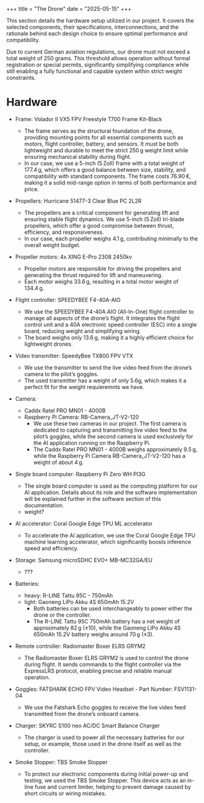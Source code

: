 +++
title = "The Drone" 
date = "2025-05-15" 
+++

This section details the hardware setup utilized in our project. It covers the selected components, their specifications, interconnections, and the rationale behind each design choice to ensure optimal performance and compatibility.

Due to current German aviation regulations, our drone must not exceed a total weight of 250 grams. This threshold allows operation without formal registration or special permits, significantly simplifying compliance while still enabling a fully functional and capable system within strict weight constraints.

# Hardware

- Frame: Volador II VX5 FPV Freestyle T700 Frame Kit-Black
    + The frame serves as the structural foundation of the drone, providing mounting points for all essential components such as motors, flight controller, battery, and sensors. It must be both lightweight and durable to meet the strict 250 g weight limit while ensuring mechanical stability during flight. <br/>
    + In our case, we use a 5-inch (5 Zoll) frame with a total weight of 177.4 g, which offers a good balance between size, stability, and compatibility with standard components. The frame costs 76.90 €, making it a solid mid-range option in terms of both performance and price.

- Propellers: Hurricane 51477-3 Clear Blue PC 2L2R
    + The propellers are a critical component for generating lift and ensuring stable flight dynamics. We use 5-inch (5 Zoll) tri-blade propellers, which offer a good compromise between thrust, efficiency, and responsiveness. </br>
    + In our case, each propeller weighs 4.1 g, contributing minimally to the overall weight budget.

- Propeller motors: 4x XING E-Pro 2308 2450kv
    + Propeller motors are responsible for driving the propellers and generating the thrust required for lift and maneuvering. </br>
    + Each motor weighs 33.6 g, resulting in a total motor weight of 134.4 g.

- Flight controller: SPEEDYBEE F4-40A-AIO
    + We use the SPEEDYBEE F4-40A AIO (All-In-One) flight controller to manage all aspects of the drone’s flight. It integrates the flight control unit and a 40A electronic speed controller (ESC) into a single board, reducing weight and simplifying wiring.</br>
    + The board weighs only 13.6 g, making it a highly efficient choice for lightweight drones.

- Video transmitter: SpeedyBee TX800 FPV VTX
    + We use the transmitter to send the live video feed from the drone’s camera to the pilot’s goggles.</br>
    + The used transmitter has a weight of only 5.6g, which makes it a perfect fit for the weight requieremnts we have.

- Camera:
    + Caddx Ratel PRO MN01 - 4000B</br>
    + Raspberry Pi Camera: RB-Camera_JT-V2-120</br>
        - We use these two cameras in our project. The first camera is dedicated to capturing and transmitting live video feed to the pilot’s goggles, while the second camera is used exclusively for the AI application running on the Raspberry Pi.</br>
        - The Caddx Ratel PRO MN01 - 4000B weighs approximately 9.5 g, while the Raspberry Pi Camera RB-Camera_JT-V2-120 has a weight of about 4 g.

- Single board computer: Raspberry Pi Zero WH PI3G
    + The single board computer is used as the computing platform for our AI application. Details about its role and the software implementation will be explained further in the software section of this documentation.</br>
    + weight?

- AI accelerator: Coral Google Edge TPU ML accelerator
    + To accelerate the AI application, we use the Coral Google Edge TPU machine learning accelerator, which significantly boosts inference speed and efficiency.

- Storage: Samsung microSDHC EVO+ MB-MC32GA/EU
    + ???

- Batteries:
    + heavy: R-LINE Tattu 95C - 750mAh</br>
    + light: Gaoneng LiPo Akku 4S 650mAh 15.2V</br>
        - Both batteries can be used interchangeably to power either the drone or the controller.</br>
        - The R-LINE Tattu 95C 750mAh battery has a net weight of approximately 82 g (±10), while the Gaoneng LiPo Akku 4S 650mAh 15.2V battery weighs around 70 g (±3).

- Remote controller: Radiomaster Boxer ELRS GRYM2
    + The Radiomaster Boxer ELRS GRYM2 is used to control the drone during flight. It sends commands to the flight controller via the ExpressLRS protocol, enabling precise and reliable manual operation.

- Goggles: FATSHARK ECHO FPV Video Headset - Part Number: FSV1131-04
    + We use the Fatshark Echo goggles to receive the live video feed transmitted from the drone’s onboard camera.

- Charger: SKYRC S100 neo AC/DC Smart Balance Charger
    + The charger is used to power all the necessary batteries for our setup, or example, those used in the drone itself as well as the controller.

- Smoke Stopper: TBS Smoke Stopper
    + To protect our electronic components during initial power-up and testing, we used the TBS Smoke Stopper. This device acts as an in-line fuse and current limiter, helping to prevent damage caused by short circuits or wiring mistakes.
